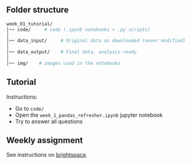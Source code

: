 ## Folder structure


```bash
week_01_tutorial/
│── code/     # code (.ipynb notebooks + .py scripts)
│
│── data_input/     # Original data as downloaded (never modified)
│
│── data_output/    # Final data, analysis-ready
│
│── img/    # images used in the notebooks
```


## Tutorial

Instructions:
- Go to `code/`
- Open the `week_1_pandas_refresher.ipynb` jupyter notebook
- Try to answer all questions


## Weekly assignment

See instructions on [brightspace](https://brightspace.universiteitleiden.nl/).

